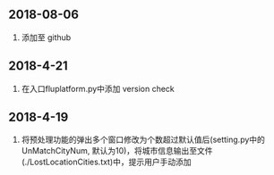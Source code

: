 ## 2018-08-06

1. 添加至 github 


## 2018-4-21


1. 在入口fluplatform.py中添加 version check


## 2018-4-19


1. 将预处理功能的弹出多个窗口修改为个数超过默认值后(setting.py中的UnMatchCityNum, 默认为10)，将城市信息输出至文件(./LostLocationCities.txt)中，提示用户手动添加
